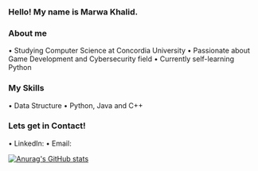 ### Hello! My name is Marwa Khalid.
 
 ### About me
 •	Studying Computer Science at Concordia University
 •	Passionate about Game Development and Cybersecurity field
 •	Currently self-learning Python
 
 ### My Skills
  •	Data Structure
  •	Python, Java and C++
 
 ### Lets get in Contact!
 • LinkedIn: 
 • Email: 
 
 [![Anurag's GitHub stats](https://github-readme-stats.vercel.app/api?username=MarwaKhalid)](https://github.com/anuraghazra/github-readme-stats)
